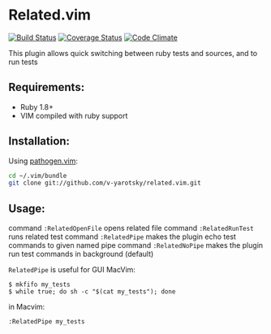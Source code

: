 Related.vim
===========

[![Build Status](https://secure.travis-ci.org/v-yarotsky/related.vim.png)](http://travis-ci.org/v-yarotsky/related.vim)
[![Coverage Status](https://coveralls.io/repos/v-yarotsky/related.vim/badge.png?branch=master)](https://coveralls.io/r/v-yarotsky/related.vim)
[![Code Climate](https://codeclimate.com/github/v-yarotsky/related.vim.png)](https://codeclimate.com/github/v-yarotsky/related.vim)

This plugin allows quick switching between ruby tests and sources, and to run tests

Requirements:
-------------

  * Ruby 1.8+
  * VIM compiled with ruby support

Installation:
-------------

Using [pathogen.vim](https://github.com/tpope/vim-pathogen):

```sh
cd ~/.vim/bundle
git clone git://github.com/v-yarotsky/related.vim.git
```

Usage:
------

command `:RelatedOpenFile` opens related file
command `:RelatedRunTest` runs related test
command `:RelatedPipe` makes the plugin echo test commands to given named pipe
command `:RelatedNoPipe` makes the plugin run test commands in background (default)

`RelatedPipe` is useful for GUI MacVim:

    $ mkfifo my_tests
    $ while true; do sh -c "$(cat my_tests"); done

in Macvim:

    :RelatedPipe my_tests

